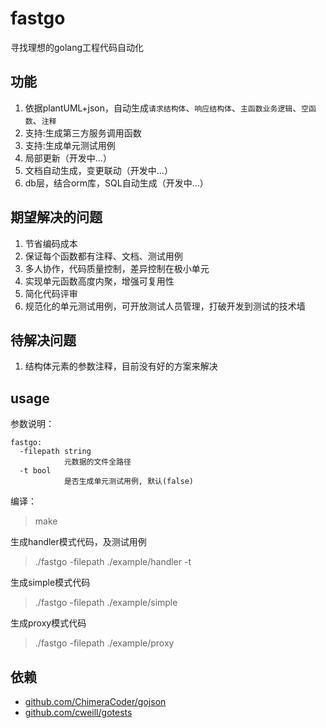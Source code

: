 # fastgo
寻找理想的golang工程代码自动化

## 功能
1. 依据plantUML+json，自动生成`请求结构体`、`响应结构体`、`主函数业务逻辑`、`空函数`、`注释`
2. 支持:生成第三方服务调用函数
3. 支持:生成单元测试用例
4. 局部更新（开发中...）
5. 文档自动生成，变更联动（开发中...）
6. db层，结合orm库，SQL自动生成（开发中...）

## 期望解决的问题
1. 节省编码成本
2. 保证每个函数都有注释、文档、测试用例
3. 多人协作，代码质量控制，差异控制在极小单元
4. 实现单元函数高度内聚，增强可复用性
4. 简化代码评审
5. 规范化的单元测试用例，可开放测试人员管理，打破开发到测试的技术墙

## 待解决问题
1. 结构体元素的参数注释，目前没有好的方案来解决

## usage
参数说明：
```
fastgo:
  -filepath string
            元数据的文件全路径
  -t bool
            是否生成单元测试用例, 默认(false)
```
编译：
>make  

生成handler模式代码，及测试用例
>./fastgo -filepath ./example/handler -t

生成simple模式代码
>./fastgo -filepath ./example/simple  

生成proxy模式代码
>./fastgo -filepath ./example/proxy  

## 依赖
* [github.com/ChimeraCoder/gojson](http://github.com/ChimeraCoder/gojson)
* [github.com/cweill/gotests](http://github.com/cweill/gotests)
